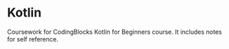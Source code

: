 # Kotlin

Coursework for CodingBlocks Kotlin for Beginners course.
It includes notes for self reference.

